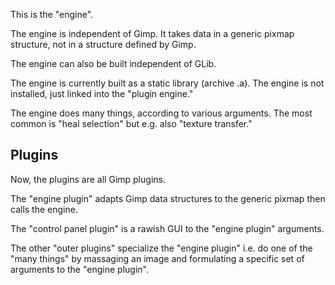 This is the "engine".

The engine is independent of Gimp.
It takes data in a generic pixmap structure,
not in a structure defined by Gimp.

The engine can also be built independent of GLib.

The engine is currently built as a static library (archive .a).
The engine is not installed, just linked into the "plugin engine."

The engine does many things, according to various arguments.
The most common is "heal selection" but e.g. also "texture transfer."

## Plugins

Now, the plugins are all Gimp plugins.

The "engine plugin" adapts Gimp data structures to the generic pixmap
then calls the engine.

The "control panel plugin" is a rawish GUI to the "engine plugin" arguments.

The other "outer plugins" specialize the "engine plugin" i.e. do one of the "many things"
by massaging an image and formulating a specific set of arguments to the "engine plugin".